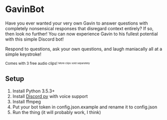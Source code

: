 # GavinBot

Have you ever wanted your very own Gavin to answer questions with completely nonsensical responses that disregard context entirely? If so, then look no further! You can now experience Gavin to his fullest potential with this simple Discord bot!

Respond to questions, ask your own questions, and laugh maniacally all at a simple keystroke!

<sub>Comes with 3 free audio clips! </sub> <sub><sup><sub>More clips sold separately</sub></sup></sub> 

## Setup
1. Install Python 3.5.3+
2. Install [Discord py](https://discordpy.readthedocs.io/en/latest/intro.html) with voice support
3. Install ffmpeg
4. Put your bot token in config.json.example and rename it to config.json
5. Run the thing (it will probably work, I think)
